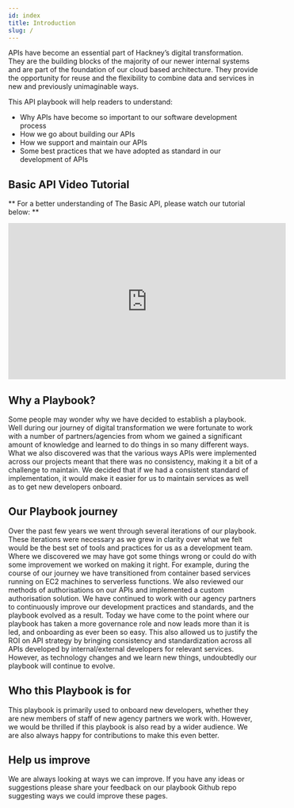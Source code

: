 ```yaml
---
id: index
title: Introduction
slug: /
---
```


APIs have become an essential part of Hackney’s digital transformation.  They are the building blocks of the majority of our newer internal systems and are part of the foundation of our cloud based architecture.  They provide the opportunity for reuse and the flexibility to combine data and services in new and previously unimaginable ways.

This API playbook will help readers to understand:
 - Why APIs have become so important to our software development process
 - How we go about building our APIs
 - How we support and maintain our APIs
 - Some best practices that we have adopted as standard in our development of APIs

## Basic API Video Tutorial

** For a better understanding of The Basic API, please watch our tutorial below: **

 <iframe width="560" height="315" src="https://www.youtube.com/embed/WggC6Rtz1CE" title="YouTube video player" frameborder="0" allow="accelerometer; autoplay; clipboard-write; encrypted-media; gyroscope; picture-in-picture" allowfullscreen></iframe>


## Why a Playbook?
Some people may wonder why we have decided to establish a playbook.  Well during our journey of digital transformation we were fortunate to work with a number of partners/agencies from whom we gained a significant amount of knowledge and learned to do things in so many different ways.  What we also discovered was that the various ways APIs were implemented across our projects meant that there was no consistency, making it a bit of a challenge to maintain.  We decided that if we had a consistent standard of implementation, it would make it easier for us to maintain services as well as to get new developers onboard.

## Our Playbook journey
Over the past few years we went through several iterations of our playbook.  These iterations were necessary as we grew in clarity over what we felt would be the best set of tools and practices for us as a development team.  Where we discovered we may have got some things wrong or could do with some improvement we worked on making it right.  For example, during the course of our journey we have transitioned from container based services running on EC2 machines to serverless functions.  We also reviewed our methods of authorisations on our APIs and implemented a custom authorisation solution.  We have continued to work with our agency partners to continuously improve our development practices and standards, and the playbook evolved as a result.  Today we have come to the point where our playbook has taken a more governance role and now leads more than it is led, and onboarding as ever been so easy. This also allowed us to justify the ROI on API strategy by bringing consistency and standardization across all APIs developed by internal/external developers for relevant services.  However, as technology changes and we learn new things, undoubtedly our playbook will continue to evolve.

## Who this Playbook is for
This playbook is primarily used to onboard new developers, whether they are new members of staff of new agency partners we work with.  However, we would be thrilled if this playbook is also read by a wider audience.  We are also always happy for contributions to make this even better.

## Help us improve
We are always looking at ways we can improve. If you have any ideas or suggestions please share your feedback on our playbook Github repo suggesting ways we could improve these pages.
